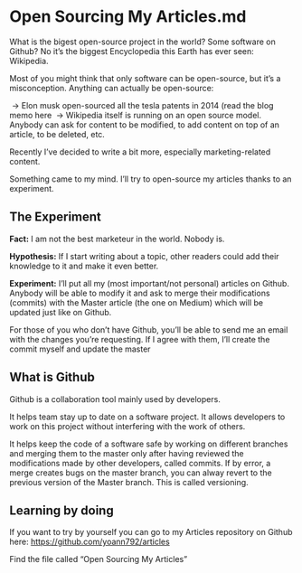 # Open Sourcing My Articles.md

What is the bigest open-source project in the world? Some software on Github? No it’s the biggest Encyclopedia this Earth has ever seen: Wikipedia.

Most of you might think that only software can be open-source, but it’s a misconception. Anything can actually be open-source:

 → Elon musk open-sourced all the tesla patents in 2014 (read the blog memo here
 → Wikipedia itself is running on an open source model. Anybody can ask for content to be modified, to add content on top of      an article, to be deleted, etc.
 
Recently I’ve decided to write a bit more, especially marketing-related content. 

Something came to my mind. I’ll try to open-source my articles thanks to an experiment.

## The Experiment

**Fact:** I am not the best marketeur in the world. Nobody is. 

**Hypothesis:** If I start writing about a topic, other readers could add their knowledge to it and make it even better.

**Experiment:** I’ll put all my (most important/not personal) articles on Github. Anybody will be able to modify it and ask to merge their modifications (commits) with the Master article (the one on Medium) which will be updated just like on Github.

For those of you who don’t have Github, you’ll be able to send me an email with the changes you’re requesting. If I agree with them, I’ll create the commit myself and update the master

## What is Github

Github is a collaboration tool mainly used by developers.

It helps team stay up to date on a software project. It allows developers to work on this project without interfering with the work of others.

It helps keep the code of a software safe by working on different branches and merging them to the master only after having reviewed the modifications made by other developers, called commits. If by error, a merge creates bugs on the master branch, you can alway revert to the previous version of the Master branch. This is called versioning.

## Learning by doing

If you want to try by yourself you can go to my Articles repository on Github here: https://github.com/yoann792/articles

Find the file called “Open Sourcing My Articles”
